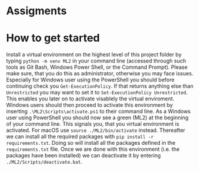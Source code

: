 # Assigments

# How to get started
Install a virtual environment on the highest level of this project folder by typing ```python -m venv ML2``` in your command line (accessed through such tools as Git Bash, Windows Power Shell, or the Command Prompt). Please make sure, that you do this as administrator, otherwise you may face issues. Especially for Windows user using the PowerShell you should before continuing check you ```Get-ExecutionPolicy```. If that returns anything else than ```Unrestricted``` you may want to set it to ```Set-ExecutionPolicy Unrestricted```. This enables you later on to activate visablely the virtual enviroment. Windows users should then proceed to activate this environment by inserting ```.\ML2\Scripts\activate.ps1``` to their command line. As a Windows user using PowerShell you should now see a green (ML2) at the beginning of your command line. This signals you, that you virtual environment is activated. For macOS use ```source ./ML2/bin/activate``` instead. Thereafter we can install all the required packages with ```pip install -r requirements.txt```. Doing so will install all the packages defined in the ```requirements.txt``` file. Once we are done with this environment (i.e. the packages have been installed) we can deactivate it by entering ```./ML2/Scripts/deactivate.bat```.
